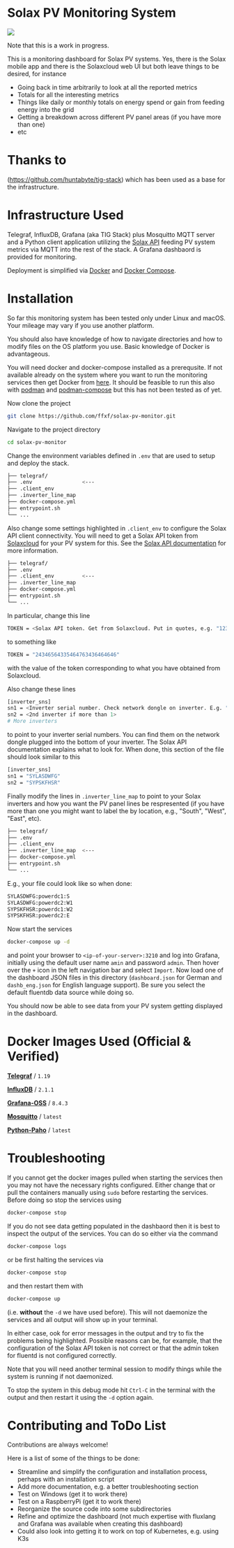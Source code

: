 # Solax PV Monitoring System
![](solax-monitor.jpg)

Note that this is a work in progress.

This is a monitoring dashboard for Solax PV systems. Yes, there is the Solax mobile app and there is the Solaxcloud web UI but both leave things to be desired, for instance

* Going back in time arbitrarily to look at all the reported metrics
* Totals for all the interesting metrics
* Things like daily or monthly totals on energy spend or gain from feeding energy into the grid
* Getting a breakdown across different PV panel areas (if you have more than one)
* etc

# Thanks to

(https://github.com/huntabyte/tig-stack) which has been used as a base for the infrastructure.

# Infrastructure Used

Telegraf, InfluxDB, Grafana (aka TIG Stack) plus Mosquitto MQTT server and a Python client application utilizing the [Solax API](https://www.solaxcloud.com/green/user_api/SolaxCloud_User_Monitoring_API_V6.1.pdf) feeding PV system metrics via MQTT into the rest of the stack. A Grafana dashbaord is provided for monitoring.

Deployment is simplified via [Docker](https://docs.docker.com/engine/install/) and [Docker Compose](https://docs.docker.com/compose/install/).


# Installation

So far this monitoring system has been tested only under Linux and macOS. Your mileage may vary if you use another platform.

You should also have knowledge of how to navigate directories and how to modify files on the OS platform you use. Basic knowledge of Docker is advantageous.

You will need docker and docker-compose installed as a prerequsite. If not available already on the system where you want to run the monitoring services then get Docker from [here](https://www.docker.com/get-started/). It should be feasible to run this also with [podman](https://podman.io/) and [podman-compose](https://docs.podman.io/en/latest/markdown/podman-compose.1.html) but this has not been tested as of yet.

Now clone the project

```bash
git clone https://github.com/ffxf/solax-pv-monitor.git
```

Navigate to the project directory

```bash
cd solax-pv-monitor
```

Change the environment variables defined in `.env` that are used to setup and deploy the stack.

```bash
├── telegraf/
├── .env                <---
├── .client_env
├── .inverter_line_map
├── docker-compose.yml
├── entrypoint.sh
└── ...
```

Also change some settings highlighted in `.client_env` to configure the Solax API client connectivity. You will need to get a Solax API token from [Solaxcloud](https://www.solaxcloud.com/green/#/api) for your PV system for this. See the [Solax API documentation](https://www.solaxcloud.com/green/user_api/SolaxCloud_User_Monitoring_API_V6.1.pdf) for more information.
 
```bash
├── telegraf/
├── .env
├── .client_env         <---
├── .inverter_line_map
├── docker-compose.yml
├── entrypoint.sh
└── ...
```

In particular, change this line

```bash
TOKEN = <Solax API token. Get from Solaxcloud. Put in quotes, e.g. "123">
```

to something like

```bash
TOKEN = "24346564335464763436464646"
```

with the value of the token corresponding to what you have obtained from Solaxcloud.

Also change these lines

```bash
[inverter_sns]
sn1 = <Inverter serial number. Check network dongle on inverter. E.g. "SYLASDWFG">
sn2 = <2nd inverter if more than 1>
# More inverters
```
to point to your inverter serial numbers. You can find them on the network dongle plugged into the bottom of your inverter. The Solax API documentation explains what to look for. When done, this section of the file should look similar to this

```bash
[inverter_sns]
sn1 = "SYLASDWFG"
sn2 = "SYPSKFHSR"
```

Finally modify the lines in `.inverter_line_map` to point to your Solax inverters and how you want the PV panel lines be respresented (if you have more than one you might want to label the by location, e.g., "South", "West", "East", etc).

```bash
├── telegraf/
├── .env
├── .client_env
├── .inverter_line_map  <---
├── docker-compose.yml
├── entrypoint.sh
└── ...
```

E.g., your file could look like so when done:

```bash
SYLASDWFG:powerdc1:S
SYLASDWFG:powerdc2:W1
SYPSKFHSR:powerdc1:W2
SYPSKFHSR:powerdc2:E
```

Now start the services
```bash
docker-compose up -d
```

and point your browser to `<ip-of-your-server>:3210` and log into Grafana, initially using the default user name `amin` and password `admin`. Then hover over the `+` icon in the left navigation bar and select `Import`. Now load one of the dashboard JSON files in this directory (`dashboard.json` for German and `dashb_eng.json` for English language support). Be sure you select the default fluentdb data source while doing so.

You should now be able to see data from your PV system getting displayed in the dashboard.

# Docker Images Used (Official & Verified)

[**Telegraf**](https://hub.docker.com/_/telegraf) / `1.19`

[**InfluxDB**](https://hub.docker.com/_/influxdb) / `2.1.1`

[**Grafana-OSS**](https://hub.docker.com/r/grafana/grafana-oss) / `8.4.3`

[**Mosquitto**](https://hub.docker.com/_/eclipse-mosquitto) / `latest`

[**Python-Paho**](https://hub.docker.com/r/ff114084/python-paho) / `latest`


# Troubleshooting

If you cannot get the docker images pulled when starting the services then you may not have the necessary rights configured. Either change that or pull the containers manually using `sudo` before restarting the services. Before doing so stop the services using

```bash
docker-compose stop
```

If you do not see data getting populated in the dashbaord then it is best to inspect the output of the services. You can do so either via the command

```bash
docker-compose logs
```

or be first halting the services via


```bash
docker-compose stop
```
and then restart them with

```bash
docker-compose up
```

(i.e. **without** the `-d` we have used before). This will not daemonize the services and all output will show up in your terminal.

In either case, ook for error messages in the output and try to fix the problems being highlighted. Possible reasons can be, for example, that the configuration of the Solax API token is not correct or that the admin token for fluentd is not configured correctly.

Note that you will need another terminal session to modify things while the system is running if not daemonized.

To stop the system in this debug mode hit `Ctrl-C` in the terminal with the output and then restart it using the `-d` option again.

# Contributing and ToDo List

Contributions are always welcome!

Here is a list of some of the things to be done:

* Streamline and simplify the configuration and installation process, perhaps with an installation script
* Add more documentation, e.g. a better troubleshooting section
* Test on Windows (get it to work there)
* Test on a RaspberryPi (get it to work there)
* Reorganize the source code into some subdirectories
* Refine and optimize the dashboard (not much expertise with fluxlang and Grafana was available when creating this dashboard)
* Could also look into getting it to work on top of Kubernetes, e.g. using K3s

